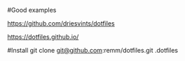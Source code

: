 #Good examples

https://github.com/driesvints/dotfiles

https://dotfiles.github.io/

#Install
git clone git@github.com:remm/dotfiles.git .dotfiles